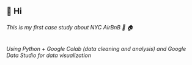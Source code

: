 ## 👋 Hi
###### This is my first case study about NYC AirBnB 🏨 🏠  
###### Using Python + Google Colab (data cleaning and analysis) and Google Data Studio for data visualization
